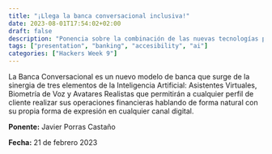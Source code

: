 ```yaml
---
title: "¡Llega la banca conversacional inclusiva!"
date: 2023-08-01T17:54:02+02:00
draft: false
description: "Ponencia sobre la combinación de las nuevas tecnologías para la mejora en accesibilidad de las aplicaciones bancarias"
tags: ["presentation", "banking", "accesibility", "ai"]
categories: ["Hackers Week 9"]
---
```


La Banca Conversacional es un nuevo modelo de banca que surge de la sinergia de tres elementos de la Inteligencia Artificial: Asistentes Virtuales, Biometría de Voz y Avatares Realistas que permitirán a cualquier perfil de cliente realizar sus operaciones financieras hablando de forma natural con su propia forma de expresión en cualquier canal digital.

**Ponente:** Javier Porras Castaño

**Fecha:** 21 de febrero 2023